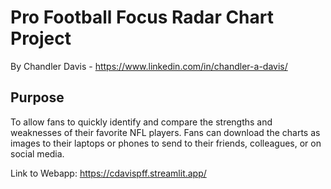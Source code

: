 # Pro Football Focus Radar Chart Project
By Chandler Davis - https://www.linkedin.com/in/chandler-a-davis/

## Purpose
To allow fans to quickly identify and compare the strengths and weaknesses of their favorite NFL players. Fans can download the charts as images to their laptops or phones to send to their friends, colleagues, or on social media. 

Link to Webapp: https://cdavispff.streamlit.app/
